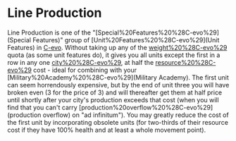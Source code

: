 # Line Production

Line Production is one of the "[Special%20Features%20%28C-evo%29](Special Features)" group of [Unit%20Features%20%28C-evo%29](Unit Features) in [C-evo](C-evo). Without taking up any of the [weight%20%28C-evo%29](weight) quota (as some unit features do), it gives you all units except the first in a row in any one [city%20%28C-evo%29](city), at half the [resource%20%28C-evo%29](resource) cost - ideal for combining with your [Military%20Academy%20%28C-evo%29](Military Academy). 
The first unit can seem horrendously expensive, but by the end of unit three you will have broken even (3 for the price of 3) and will thereafter get them at half price until shortly after your city's production exceeds that cost (when you will find that you can't carry [production%20overflow%20%28C-evo%29](production overflow) on "ad infinitum").
You may greatly reduce the cost of the first unit by incorporating obsolete units (for two-thirds of their resource cost if they have 100% health and at least a whole movement point).